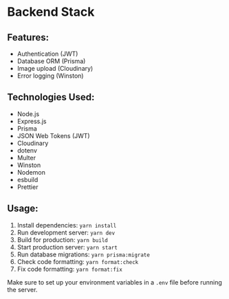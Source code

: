 # Backend Stack

## Features:

-   Authentication (JWT)
-   Database ORM (Prisma)
-   Image upload (Cloudinary)
-   Error logging (Winston)

## Technologies Used:

-   Node.js
-   Express.js
-   Prisma
-   JSON Web Tokens (JWT)
-   Cloudinary
-   dotenv
-   Multer
-   Winston
-   Nodemon
-   esbuild
-   Prettier

## Usage:

1. Install dependencies: `yarn install`
2. Run development server: `yarn dev`
3. Build for production: `yarn build`
4. Start production server: `yarn start`
5. Run database migrations: `yarn prisma:migrate`
6. Check code formatting: `yarn format:check`
7. Fix code formatting: `yarn format:fix`

Make sure to set up your environment variables in a `.env` file before running the server.
